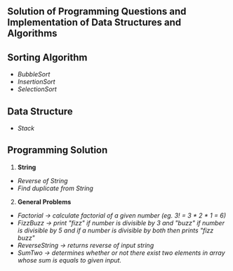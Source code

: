 ## Solution of Programming Questions and Implementation of Data Structures and Algorithms

## Sorting Algorithm
 - _BubbleSort_ 
 - _InsertionSort_
 - _SelectionSort_

## Data Structure <br>
 - _Stack_



## Programming Solution <br>

 1. **String**
   - _Reverse of String_
   - _Find duplicate from String_


 2. **General Problems**
   - _Factorial ->  calculate factorial of a given number (eg. 3! = 3 * 2 * 1 = 6)_
   - _FizzBuzz -> print "fizz" if number is divisible by 3 and "buzz" if number is divisible by 5 and if a number is divisible by both then prints "fizz buzz"_
   - _ReverseString -> returns reverse of input string_
   - _SumTwo -> determines whether or not there exist two elements in array whose sum is equals to given input._



